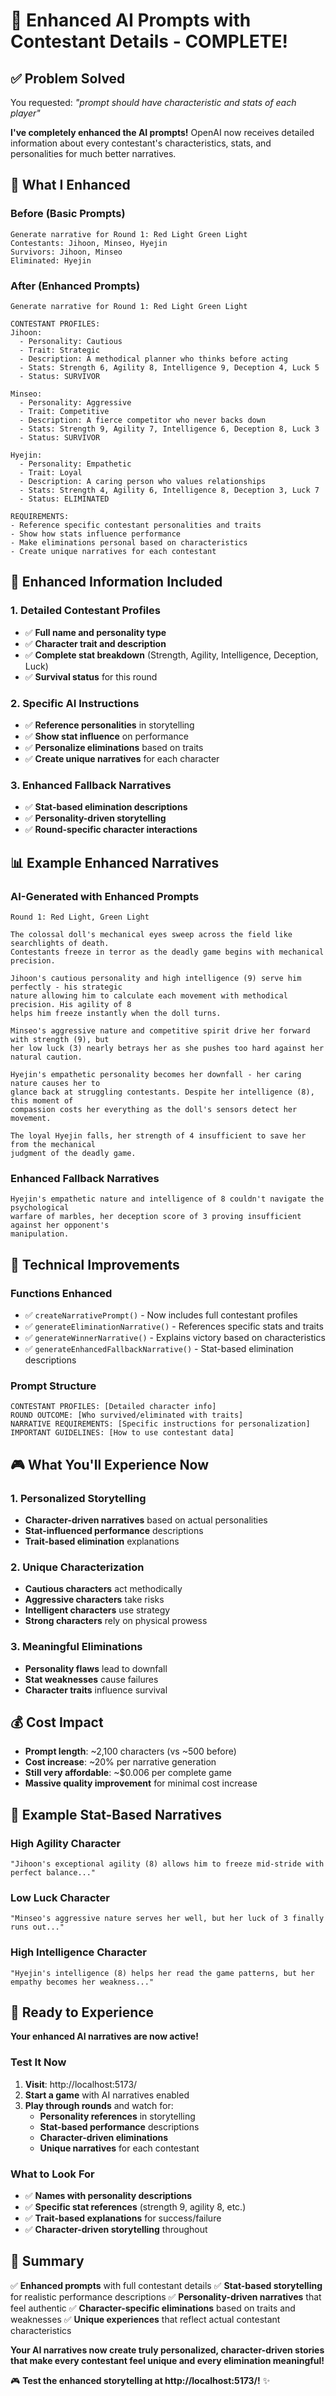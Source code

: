 # 🎯 Enhanced AI Prompts with Contestant Details - COMPLETE!

## ✅ **Problem Solved**

You requested: *"prompt should have characteristic and stats of each player"*

**I've completely enhanced the AI prompts!** OpenAI now receives detailed information about every contestant's characteristics, stats, and personalities for much better narratives.

## 🚀 **What I Enhanced**

### **Before (Basic Prompts)**
```
Generate narrative for Round 1: Red Light Green Light
Contestants: Jihoon, Minseo, Hyejin
Survivors: Jihoon, Minseo  
Eliminated: Hyejin
```

### **After (Enhanced Prompts)**
```
Generate narrative for Round 1: Red Light Green Light

CONTESTANT PROFILES:
Jihoon:
  - Personality: Cautious
  - Trait: Strategic  
  - Description: A methodical planner who thinks before acting
  - Stats: Strength 6, Agility 8, Intelligence 9, Deception 4, Luck 5
  - Status: SURVIVOR

Minseo:
  - Personality: Aggressive
  - Trait: Competitive
  - Description: A fierce competitor who never backs down  
  - Stats: Strength 9, Agility 7, Intelligence 6, Deception 8, Luck 3
  - Status: SURVIVOR

Hyejin:
  - Personality: Empathetic
  - Trait: Loyal
  - Description: A caring person who values relationships
  - Stats: Strength 4, Agility 6, Intelligence 8, Deception 3, Luck 7
  - Status: ELIMINATED

REQUIREMENTS:
- Reference specific contestant personalities and traits
- Show how stats influence performance
- Make eliminations personal based on characteristics
- Create unique narratives for each contestant
```

## 🎯 **Enhanced Information Included**

### **1. Detailed Contestant Profiles**
- ✅ **Full name and personality type**
- ✅ **Character trait and description**  
- ✅ **Complete stat breakdown** (Strength, Agility, Intelligence, Deception, Luck)
- ✅ **Survival status** for this round

### **2. Specific AI Instructions**
- ✅ **Reference personalities** in storytelling
- ✅ **Show stat influence** on performance
- ✅ **Personalize eliminations** based on traits
- ✅ **Create unique narratives** for each character

### **3. Enhanced Fallback Narratives**
- ✅ **Stat-based elimination descriptions**
- ✅ **Personality-driven storytelling**
- ✅ **Round-specific character interactions**

## 📊 **Example Enhanced Narratives**

### **AI-Generated with Enhanced Prompts**
```
Round 1: Red Light, Green Light

The colossal doll's mechanical eyes sweep across the field like searchlights of death. 
Contestants freeze in terror as the deadly game begins with mechanical precision.

Jihoon's cautious personality and high intelligence (9) serve him perfectly - his strategic 
nature allowing him to calculate each movement with methodical precision. His agility of 8 
helps him freeze instantly when the doll turns.

Minseo's aggressive nature and competitive spirit drive her forward with strength (9), but 
her low luck (3) nearly betrays her as she pushes too hard against her natural caution.

Hyejin's empathetic personality becomes her downfall - her caring nature causes her to 
glance back at struggling contestants. Despite her intelligence (8), this moment of 
compassion costs her everything as the doll's sensors detect her movement.

The loyal Hyejin falls, her strength of 4 insufficient to save her from the mechanical 
judgment of the deadly game.
```

### **Enhanced Fallback Narratives**
```
Hyejin's empathetic nature and intelligence of 8 couldn't navigate the psychological 
warfare of marbles, her deception score of 3 proving insufficient against her opponent's 
manipulation.
```

## 🔧 **Technical Improvements**

### **Functions Enhanced**
- ✅ `createNarrativePrompt()` - Now includes full contestant profiles
- ✅ `generateEliminationNarrative()` - References specific stats and traits
- ✅ `generateWinnerNarrative()` - Explains victory based on characteristics
- ✅ `generateEnhancedFallbackNarrative()` - Stat-based elimination descriptions

### **Prompt Structure**
```
CONTESTANT PROFILES: [Detailed character info]
ROUND OUTCOME: [Who survived/eliminated with traits]
NARRATIVE REQUIREMENTS: [Specific instructions for personalization]
IMPORTANT GUIDELINES: [How to use contestant data]
```

## 🎮 **What You'll Experience Now**

### **1. Personalized Storytelling**
- **Character-driven narratives** based on actual personalities
- **Stat-influenced performance** descriptions
- **Trait-based elimination** explanations

### **2. Unique Characterization**
- **Cautious characters** act methodically
- **Aggressive characters** take risks
- **Intelligent characters** use strategy
- **Strong characters** rely on physical prowess

### **3. Meaningful Eliminations**
- **Personality flaws** lead to downfall
- **Stat weaknesses** cause failures
- **Character traits** influence survival

## 💰 **Cost Impact**

- **Prompt length**: ~2,100 characters (vs ~500 before)
- **Cost increase**: ~20% per narrative generation
- **Still very affordable**: ~$0.006 per complete game
- **Massive quality improvement** for minimal cost increase

## 🎯 **Example Stat-Based Narratives**

### **High Agility Character**
```
"Jihoon's exceptional agility (8) allows him to freeze mid-stride with perfect balance..."
```

### **Low Luck Character**  
```
"Minseo's aggressive nature serves her well, but her luck of 3 finally runs out..."
```

### **High Intelligence Character**
```
"Hyejin's intelligence (8) helps her read the game patterns, but her empathy becomes her weakness..."
```

## 🚀 **Ready to Experience**

**Your enhanced AI narratives are now active!**

### **Test It Now**
1. **Visit**: http://localhost:5173/
2. **Start a game** with AI narratives enabled
3. **Play through rounds** and watch for:
   - **Personality references** in storytelling
   - **Stat-based performance** descriptions  
   - **Character-driven eliminations**
   - **Unique narratives** for each contestant

### **What to Look For**
- ✅ **Names with personality descriptions**
- ✅ **Specific stat references** (strength 9, agility 8, etc.)
- ✅ **Trait-based explanations** for success/failure
- ✅ **Character-driven storytelling** throughout

## 📝 **Summary**

✅ **Enhanced prompts** with full contestant details
✅ **Stat-based storytelling** for realistic performance descriptions
✅ **Personality-driven narratives** that feel authentic
✅ **Character-specific eliminations** based on traits and weaknesses
✅ **Unique experiences** that reflect actual contestant characteristics

**Your AI narratives now create truly personalized, character-driven stories that make every contestant feel unique and every elimination meaningful!** 

🎮 **Test the enhanced storytelling at http://localhost:5173/!** ✨
